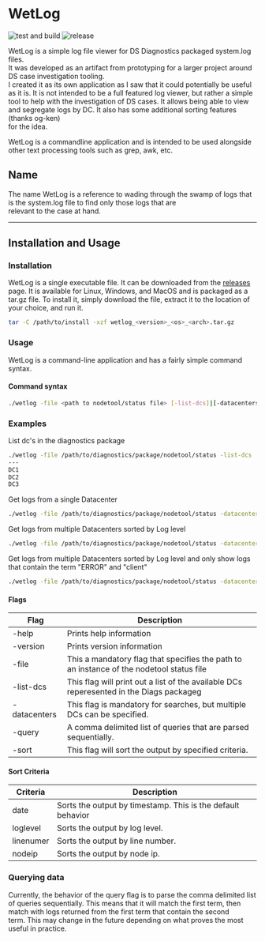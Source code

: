 # WetLog
![test and build](https://github.com/kenjords/wetlog/actions/workflows/test_and_build.yml/badge.svg) 
![release](https://github.com/kenjords/wetlog/actions/workflows/release_build.yml/badge.svg)

WetLog is a simple log file viewer for DS Diagnostics packaged system.log files.  
It was developed as an artifact from prototyping for a larger project around DS case investigation tooling.  
I created it as its own application as I saw that it could potentially be useful as it is.
It is not intended to be a full featured log viewer, but rather a simple tool to help with the investigation of DS cases.
It allows being able to view and segregate logs by DC. It also has some additional sorting features (thanks og-ken)  
for the idea. 

WetLog is a commandline application and is intended to be used alongside other text processing tools such as grep, awk, etc.

## Name
The name WetLog is a reference to wading through the swamp of logs that is the system.log file to find only those logs that are   
relevant to the case at hand.

--- 

## Installation and Usage

### Installation

WetLog is a single executable file. It can be downloaded from the [releases]() page.
It is available for Linux, Windows, and MacOS and is packaged as a tar.gz file. 
To install it, simply download the file, extract it to the location of your choice, and run it.

```bash
tar -C /path/to/install -xzf wetlog_<version>_<os>_<arch>.tar.gz
```

### Usage

WetLog is a command-line application and has a fairly simple command syntax. 

#### Command syntax

```bash
./wetlog -file <path to nodetool/status file> [-list-dcs]|[-datacenters <dcname1,dcname2>] [-query <"query term 1", "query term 2">] [-sort <sort criteria> ] path_to_diagnostics_package   
```

### Examples

List dc's in the diagnostics package
```bash
./wetlog -file /path/to/diagnostics/package/nodetool/status -list-dcs ./
---
DC1
DC2
DC3
```
Get logs from a single Datacenter
```bash
./wetlog -file /path/to/diagnostics/package/nodetool/status -datacenters DC1  prod_dc_information/
```
Get logs from multiple Datacenters sorted by Log level
```bash
./wetlog -file /path/to/diagnostics/package/nodetool/status -datacenters DC1,DC2 -sort LogLevel prod_dc_information/
```
Get logs from multiple Datacenters sorted by Log level and only show logs that contain the term "ERROR" and "client"
```bash
./wetlog -file /path/to/diagnostics/package/nodetool/status -datacenters DC1,DC2 -sort LogLevel -query "ERROR","client" prod_dc_information/
```

#### Flags

| Flag      | Description                                                                              |
|-----------|------------------------------------------------------------------------------------------|
| -help     | Prints help information                                                                  |
| -version  | Prints version information                                                               |
| -file | This a mandatory flag that specifies the path to an instance of the nodetool status file |
| -list-dcs | This flag will print out a list of the available DCs reperesented in the Diags packageg  |
| -datacenters | This flag is mandatory for searches, but multiple DCs can be specified.                  |
| -query | A comma delimited list of queries that are parsed sequentially.  |
| -sort | This flag will sort the output by specified criteria. |

#### Sort Criteria

| Criteria  | Description                                                    |
|-----------|----------------------------------------------------------------|
| date      | Sorts the output by timestamp. This is the default behavior    |
| loglevel  | Sorts the output by log level.                                 |
| linenumer | Sorts the output by line number.                               |
| nodeip | Sorts the output by node ip.                                   |

### Querying data

Currently, the behavior of the query flag is to parse the comma delimited list of queries sequentially.
This means that it will match the first term, then match with logs returned from the first term that contain the second  
term. 
This may change in the future depending on what proves the most useful in practice. 
